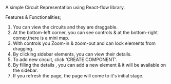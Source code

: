A simple Circuit Representation using React-flow library.

Features & Functionalities;
1. You can view the circuits and they are draggable.
2. At the bottom-left corner, you can see controls &
   at the bottom-right corner,there is a mini map.
3. With controls you Zoom-in & zoom-out and can lock elements from dragging.
4. By clicking sidebar elements, you can view their details.
5. To add new circuit, click 'CREATE COMPONENT'.
6. By filling the details , you can add a new element &
   it will be available on the sidebar.
7. If you refresh the page, the page will come to it's initial stage.
